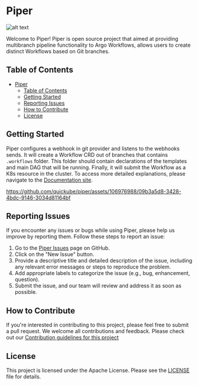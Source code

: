 # Piper
![alt text](https://www.rookout.com/wp-content/uploads/2022/10/ArgoPipeline_1.0_Hero.png.webp?raw=true)

Welcome to Piper! Piper is open source project that aimed at providing multibranch pipeline functionality to Argo Workflows, allows users to create distinct Workflows based on Git branches.

## Table of Contents

- [Piper](#piper)
  - [Table of Contents](#table-of-contents)
  - [Getting Started](#getting-started)
  - [Reporting Issues](#reporting-issues)
  - [How to Contribute](#how-to-contribute)
  - [License](#license)

## Getting Started

Piper configures a webhook in git provider and listens to the webhooks sends. It will create a Workflow CRD out of branches that contains `.workflows` folder.
This folder should contain declarations of the templates and main DAG that will be running.
Finally, it will submit the Workflow as a K8s resource in the cluster.
To access more detailed explanations, please navigate to the [Documentation site](https://piper.quickube.com).

https://github.com/quickube/piper/assets/106976988/09b3a5d8-3428-4bdc-9146-3034d81164bf

## Reporting Issues

If you encounter any issues or bugs while using Piper, please help us improve by reporting them. Follow these steps to report an issue:

1. Go to the [Piper Issues](https://github.com/quickube/Piper/issues) page on GitHub.
2. Click on the "New Issue" button.
3. Provide a descriptive title and detailed description of the issue, including any relevant error messages or steps to reproduce the problem.
4. Add appropriate labels to categorize the issue (e.g., bug, enhancement, question).
5. Submit the issue, and our team will review and address it as soon as possible.

## How to Contribute

If you're interested in contributing to this project, please feel free to submit a pull request. We welcome all contributions and feedback.
Please check out our [Contribution guidelines for this project](docs/CONTRIBUTING.md)

## License

This project is licensed under the Apache License. Please see the [LICENSE](LICENSE) file for details.
